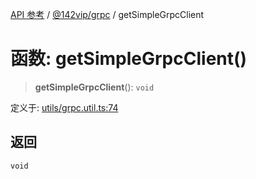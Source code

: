 [API 参考](../wiki/Home) / [@142vip/grpc](../wiki/@142vip.grpc) / getSimpleGrpcClient

# 函数: getSimpleGrpcClient()

> **getSimpleGrpcClient**(): `void`

定义于: [utils/grpc.util.ts:74](https://github.com/142vip/core-x/blob/25cf658819688f02293d600e7003b5877a2f9489/packages/grpc/src/utils/grpc.util.ts#L74)

## 返回

`void`
